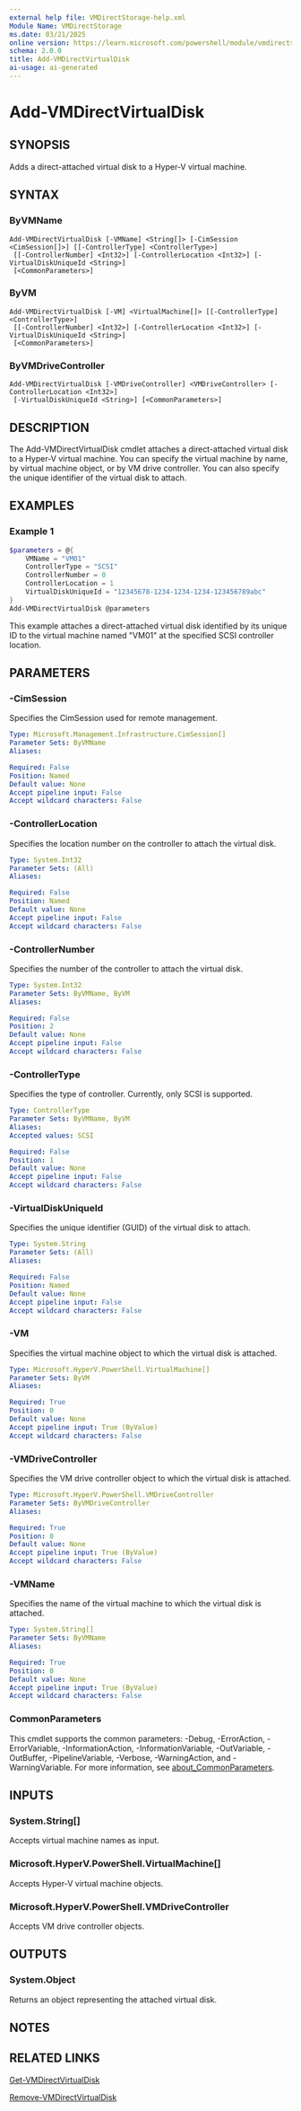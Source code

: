 ```yaml
---
external help file: VMDirectStorage-help.xml
Module Name: VMDirectStorage
ms.date: 03/21/2025
online version: https://learn.microsoft.com/powershell/module/vmdirectstorage/add-vmdirectvirtualdisk?view=windowsserver2025-ps&wt.mc_id=ps-gethelp
schema: 2.0.0
title: Add-VMDirectVirtualDisk
ai-usage: ai-generated
---
```


# Add-VMDirectVirtualDisk

## SYNOPSIS

Adds a direct-attached virtual disk to a Hyper-V virtual machine.

## SYNTAX

### ByVMName

```
Add-VMDirectVirtualDisk [-VMName] <String[]> [-CimSession <CimSession[]>] [[-ControllerType] <ControllerType>]
 [[-ControllerNumber] <Int32>] [-ControllerLocation <Int32>] [-VirtualDiskUniqueId <String>]
 [<CommonParameters>]
```

### ByVM

```
Add-VMDirectVirtualDisk [-VM] <VirtualMachine[]> [[-ControllerType] <ControllerType>]
 [[-ControllerNumber] <Int32>] [-ControllerLocation <Int32>] [-VirtualDiskUniqueId <String>]
 [<CommonParameters>]
```

### ByVMDriveController

```
Add-VMDirectVirtualDisk [-VMDriveController] <VMDriveController> [-ControllerLocation <Int32>]
 [-VirtualDiskUniqueId <String>] [<CommonParameters>]
```

## DESCRIPTION

The Add-VMDirectVirtualDisk cmdlet attaches a direct-attached virtual disk to a Hyper-V virtual machine. You can specify the virtual machine by name, by virtual machine object, or by VM drive controller. You can also specify the unique identifier of the virtual disk to attach.

## EXAMPLES

### Example 1

```powershell
$parameters = @{
    VMName = "VM01"
    ControllerType = "SCSI"
    ControllerNumber = 0
    ControllerLocation = 1
    VirtualDiskUniqueId = "12345678-1234-1234-1234-123456789abc"
}
Add-VMDirectVirtualDisk @parameters
```

This example attaches a direct-attached virtual disk identified by its unique ID to the virtual machine named "VM01" at the specified SCSI controller location.

## PARAMETERS

### -CimSession

Specifies the CimSession used for remote management.

```yaml
Type: Microsoft.Management.Infrastructure.CimSession[]
Parameter Sets: ByVMName
Aliases:

Required: False
Position: Named
Default value: None
Accept pipeline input: False
Accept wildcard characters: False
```

### -ControllerLocation

Specifies the location number on the controller to attach the virtual disk.

```yaml
Type: System.Int32
Parameter Sets: (All)
Aliases:

Required: False
Position: Named
Default value: None
Accept pipeline input: False
Accept wildcard characters: False
```

### -ControllerNumber

Specifies the number of the controller to attach the virtual disk.

```yaml
Type: System.Int32
Parameter Sets: ByVMName, ByVM
Aliases:

Required: False
Position: 2
Default value: None
Accept pipeline input: False
Accept wildcard characters: False
```

### -ControllerType

Specifies the type of controller. Currently, only SCSI is supported.

```yaml
Type: ControllerType
Parameter Sets: ByVMName, ByVM
Aliases:
Accepted values: SCSI

Required: False
Position: 1
Default value: None
Accept pipeline input: False
Accept wildcard characters: False
```

### -VirtualDiskUniqueId

Specifies the unique identifier (GUID) of the virtual disk to attach.

```yaml
Type: System.String
Parameter Sets: (All)
Aliases:

Required: False
Position: Named
Default value: None
Accept pipeline input: False
Accept wildcard characters: False
```

### -VM

Specifies the virtual machine object to which the virtual disk is attached.

```yaml
Type: Microsoft.HyperV.PowerShell.VirtualMachine[]
Parameter Sets: ByVM
Aliases:

Required: True
Position: 0
Default value: None
Accept pipeline input: True (ByValue)
Accept wildcard characters: False
```

### -VMDriveController

Specifies the VM drive controller object to which the virtual disk is attached.

```yaml
Type: Microsoft.HyperV.PowerShell.VMDriveController
Parameter Sets: ByVMDriveController
Aliases:

Required: True
Position: 0
Default value: None
Accept pipeline input: True (ByValue)
Accept wildcard characters: False
```

### -VMName

Specifies the name of the virtual machine to which the virtual disk is attached.

```yaml
Type: System.String[]
Parameter Sets: ByVMName
Aliases:

Required: True
Position: 0
Default value: None
Accept pipeline input: True (ByValue)
Accept wildcard characters: False
```

### CommonParameters

This cmdlet supports the common parameters: -Debug, -ErrorAction, -ErrorVariable, -InformationAction, -InformationVariable, -OutVariable, -OutBuffer, -PipelineVariable, -Verbose, -WarningAction, and -WarningVariable. For more information, see [about_CommonParameters](http://go.microsoft.com/fwlink/?LinkID=113216).

## INPUTS

### System.String[]

Accepts virtual machine names as input.

### Microsoft.HyperV.PowerShell.VirtualMachine[]

Accepts Hyper-V virtual machine objects.

### Microsoft.HyperV.PowerShell.VMDriveController

Accepts VM drive controller objects.

## OUTPUTS

### System.Object

Returns an object representing the attached virtual disk.

## NOTES

## RELATED LINKS

[Get-VMDirectVirtualDisk](Get-VMDirectVirtualDisk.md)

[Remove-VMDirectVirtualDisk](Remove-VMDirectVirtualDisk.md)
